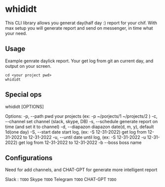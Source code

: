 # whididt
This CLI library allows you generat day(half day :) report for your chif.
With max setup you will generate report and send on messenger, in time what your need.

## Usage
Example genrate daylick report. Your get log from git an current day, and output on your screen. 
```
cd <your project pwd>
whididt 
```

## Special ops
whididt [OPTIONS] 

Options:
-p, --path          pwd your projects (ex: -p ~/porjects/1 ~/projects/2 )
-c, --channel       set channel (slack, skype, DB)
-s, --schedule      generate report on time (and set it to channel)
-d, --diapazon      diapazon date(<n>d, <n>m, <n>y), default 1d(one day)
-S, --start         date start log, (ex: -S 12-31-2022) get log from 12-31-2022 to 12-31-2022
-u, --until         date until log,  (ex: -S 12-31-2022 -u 12-31-2022) get log from 12-31-2022 to 12-31-2022
-b --boss           boss name

## Configurations 
Need for add channels, and CHAT-GPT for generate more intelligent report

Slack :
```TODO```
Skype
```TODO```
Telegram
```TODO```
CHAT-GPT
```TODO```
